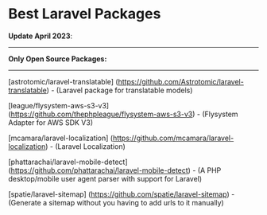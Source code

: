 # Best Laravel Packages


**Update April 2023**:

- - - - - 
**Only Open Source Packages:**
- - - - -

[astrotomic/laravel-translatable]       (https://github.com/Astrotomic/laravel-translatable) - (Laravel package for translatable models)

[league/flysystem-aws-s3-v3]            (https://github.com/thephpleague/flysystem-aws-s3-v3) - (Flysystem Adapter for AWS SDK V3)

[mcamara/laravel-localization]          (https://github.com/mcamara/laravel-localization) - (Laravel Localization)

[phattarachai/laravel-mobile-detect]    (https://github.com/phattarachai/laravel-mobile-detect) - (A PHP desktop/mobile user agent parser with support for Laravel)

[spatie/laravel-sitemap]                (https://github.com/spatie/laravel-sitemap) - (Generate a sitemap without you having to add urls to it manually)
